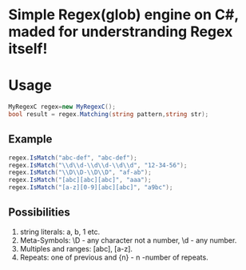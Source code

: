 # Simple Regex(glob) engine on C#, maded for understranding Regex itself!

# Usage 
```c#
MyRegexC regex=new MyRegexC();
bool result = regex.Matching(string pattern,string str);
```
## Example
```c#
regex.IsMatch("abc-def", "abc-def");
regex.IsMatch("\\d\\d-\\d\\d-\\d\\d", "12-34-56");
regex.IsMatch("\\D\\D-\\D\\D", "af-ab");
regex.IsMatch("[abc][abc][abc]", "aaa");
regex.IsMatch("[a-z][0-9][abc][abc]", "a9bc");
```

## Possibilities
1. string literals:      a, b, 1 etc.
2. Meta-Symbols:         \D - any character not a number, \d - any number.
3. Multiples and ranges: [abc], [a-z].
4. Repeats:              one of previous and {n} - n -number of repeats.